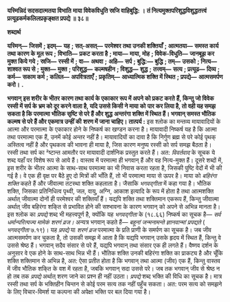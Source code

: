 **यस्मिन्निदं सदसदात्मतया विभाति** **माया विवेकविधुति स्रजि वाहिबुद्धि: ।** **तं नित्यमुक्तपरिशुद्धविशुद्धतत्त्वं** **प्रत्यूढकर्मकलिलप्रकृङ्क्षत प्रपद्ये ॥ ३८॥** 

**शब्दार्थ** 

**यस्मिन्—** **जिसमें** **; इदम्—** **यह** **; सत्-असत्—** **परमेश्वर तथा उनकी शक्तियाँ** **; आत्मतया—** **समस्त कार्य तथा कारण के मूल रूप** **;** **विभाति—** **प्रकट करता है** **; माया—** **माया, मोह** **; विवेक-विधुति—** **जानबूझ कर मुक्त किये गये** **; स्रजि—** **रस्सी में** **; वा—** **अथवा** **;** **अहि—** **सर्प** **; बुद्धि:—** **बुद्धि** **; तम्—** **उसको** **; नित्य—** **शाश्वत रूप से** **; मुक्त—** **मुक्त** **; परिशुद्ध—** **कल्मषहीन** **; विशुद्ध—** **शुद्ध** **;** **तत्त्वम्—** **सत्य** **; प्रत्यूढ—** **दिव्य** **; कर्म—** **सकाम कर्म** **; कलिल—** **अपवित्रताएँ** **; प्रकृतिम्—** **आध्यात्मिक शक्ति में स्थित** **; प्रपद्ये—** **आत्मसमर्पण करो।** **.** 

**भगवान् इस शरीर के भीतर कारण तथा कार्य के एकाकार रूप में अपने को प्रकट करते** **हैं, किन्तु जो विवेक रस्सी में सर्प के भ्रम को दूर करने वाला है, यदि उससे किसी ने माया को** **पार कर लिया है, तो वही यह समझ सकता है कि परमात्मा भौतिक सृष्टि से परे हैं और शुद्ध** **अन्तरंगा शक्ति में स्थित हैं। भगवान् समस्त भौतिक कल्मष से परे हैं और एकमात्र उन्हीं की** **शरण में जाना चाहिए।** **तात्पर्य :** इस श्लोक का मन्तव्य मायावादियों के आत्मा और परमात्मा के एकाकार होने के निष्कर्ष का खण्डन करना है। मायावादी निष्कर्ष यह है कि आत्मा तथा परमात्मा एक हैं, उनमें कोई अन्तर नहीं है। मायावादियों का दावा है कि निर्गुण ब्रह्म से परे कोई पृथक् अस्तित्व नहीं है और पृथकत्व की भावना ही माया है, जिस कारण मनुष्य रस्सी को सर्प समझ बैठता है। रस्सी तथा सर्प का ²ष्टान्त आमतौर पर मायावादी दार्शनिक प्रस्तुत करते हैं। अत: *विवर्तवाद* के सूचक ये शब्द यहाँ पर विशेष रूप से आये हैं। वास्तव में परमात्मा ही भगवान् हैं और वह नित्य-मुक्त हैं। दूसरे शब्दों में, इस शरीर के भीतर आत्मा के साथ-साथ परमात्मा का भी निवास करता रहता है, जिसकी पुष्टि वेदों में भी की गई है। वे एक ही वृक्ष पर बैठे हुए दो मित्रों की भाँति हैं, तो भी परमात्मा माया से ऊपर है। माया को *बहिरंगा शक्ति* कहते हैं और जीवात्मा तटस्था शक्ति कहलाता है। जैसाकि *भगवद्गीता* में कहा गया है। भौतिक शक्ति, जिसका प्रतिनिधित्व पृथ्वी, जल, वायु, अग्नि, आकाश इत्यादि के रूप में होता है तथा आत्मशक्ति अर्थात् जीवात्मा दोनों ही परमेश्वर की शक्तियाँ हैं। यद्यपि शक्ति तथा शक्तिमान एकरूप हैं, किन्तु जीवात्मा अर्थात् जीव बहिरंगा शकि्त से प्रभावित होने की सश्भावना के कारण भगवान् को अपने से अभिन्न मानता है। इस श्लोक का *प्रपद्ये* शब्द भी महत्त्वपूर्ण है, क्योंकि यह *भगवद्गीता* के (१८.६६) निष्कर्ष का सूचक है— *सर्व धर्मान्परित्यज्य मामेकं शरणं व्रज।* अन्यत्र भगवान् कहते हैं— *बहूनां जन्मनामन्ते* *ज्ञानवान्मां प्रपद्यते* ( *भगवद्गीता* ७.१९)। यह *प्रपद्ये* या *शरणं व्रज* परमात्मा के प्रति प्राणी के समर्पण का सूचक है। जब जीव आत्मसमर्पण कर चुकता है, तो उसकी समझ में आता है कि यद्यपि भगवान् उसके हृदय में स्थित हैं, किन्तु वे उससे श्रेष्ठ हैं। भगवान् सदैव संसार से परे हैं, यद्यपि भगवान् तथा संसार एक ही लगते हैं। वैष्णव दर्शन के अनुसार वे एक होने के साथ-साथ भिन्न भी हैं। भौतिक शक्ति उनकी बहिरंगा शक्ति का प्राकट्य है और चूँकि शक्ति शक्तिमान से अभिन्न है, अत: ऐसा प्रतीत होता है कि भगवान् तथा आत्मा (जीव) एक हैं, किन्तु वास्तव में जीव भौतिक शकि्त के वश में रहता है, जबकि भगवान् सदा उससे परे। जब तक भगवान् जीव से श्रेष्ठ न हो तब तक *प्रपद्ये* अर्थात् शरण जाने का प्रश्न ही नहीं उठता। *प्रपद्ये* शब्द भक्ति की विधि का सूचक है। मात्र रस्सी तथा सर्प के भक्तिहीन चिन्तन से कोई परम सत्य तक नहीं पहुँच सकता। अत: परम सत्य को समझने के लिए विचार-विमर्श या कल्पना की अपेक्षा भक्ति पर बल दिया गया है।  